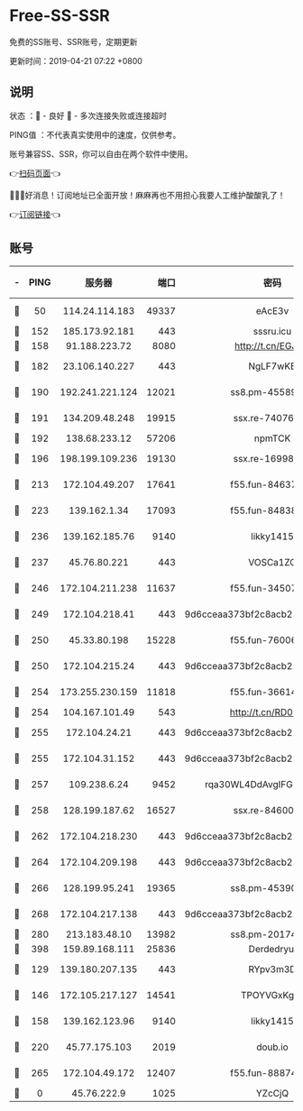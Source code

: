 # Free-SS-SSR

免费的SS账号、SSR账号，定期更新

更新时间：2019-04-21 07:22 +0800

## 说明

状态     ：🙂 - 良好 🙁 - 多次连接失败或连接超时

PING值   ：不代表真实使用中的速度，仅供参考。

账号兼容SS、SSR，你可以自由在两个软件中使用。

👉[扫码页面](https://liesauer.github.io/Free-SS-SSR/)👈

🎉🎉🎉好消息！订阅地址已全面开放！麻麻再也不用担心我要人工维护酸酸乳了！

👉[订阅链接](https://www.liesauer.net/yogurt/subscribe?ACCESS_TOKEN=DAYxR3mMaZAsaqUb)👈

## 账号

|-|PING|服务器|端口|密码|加密方式|区域|
|:----:|:----:|:-----:|-----:|:----:|:----:|:----:|
|🙂|50|114.24.114.183|49337|eAcE3v|chacha20-ietf|TW|
|🙂|152|185.173.92.181|443|sssru.icu|rc4-md5|RU|
|🙂|158|91.188.223.72|8080|http://t.cn/EGJIyrl|rc4-md5|RU|
|🙂|182|23.106.140.227|443|NgLF7wKB|aes-256-cfb|US|
|🙂|190|192.241.221.124|12021|ss8.pm-45589166|aes-256-cfb|US|
|🙂|191|134.209.48.248|19915|ssx.re-74076928|aes-256-cfb|US|
|🙂|192|138.68.233.12|57206|npmTCK|rc4-md5|US|
|🙂|196|198.199.109.236|19130|ssx.re-16998914|aes-256-cfb|US|
|🙂|213|172.104.49.207|17641|f55.fun-84637205|aes-256-cfb|SG|
|🙂|223|139.162.1.34|17093|f55.fun-84838743|aes-256-cfb|SG|
|🙂|236|139.162.185.76|9140|likky1415|aes-256-cfb|DE|
|🙂|237|45.76.80.221|443|VOSCa1ZG|aes-256-cfb|DE|
|🙂|246|172.104.211.238|11637|f55.fun-34507560|aes-256-cfb|US|
|🙂|249|172.104.218.41|443|9d6cceaa373bf2c8acb22e60b6a58be6|aes-256-cfb|US|
|🙂|250|45.33.80.198|15228|f55.fun-76006716|aes-256-cfb|US|
|🙂|250|172.104.215.24|443|9d6cceaa373bf2c8acb22e60b6a58be6|aes-256-cfb|US|
|🙂|254|173.255.230.159|11818|f55.fun-36614091|aes-256-cfb|US|
|🙂|254|104.167.101.49|543|http://t.cn/RD0D7sx|rc4-md5|CA|
|🙂|255|172.104.24.21|443|9d6cceaa373bf2c8acb22e60b6a58be6|aes-256-cfb|US|
|🙂|255|172.104.31.152|443|9d6cceaa373bf2c8acb22e60b6a58be6|aes-256-cfb|US|
|🙂|257|109.238.6.24|9452|rqa30WL4DdAvgIFG6Fs3znzTa|aes-256-cfb|FR|
|🙂|258|128.199.187.62|16527|ssx.re-84600729|aes-256-cfb|SG|
|🙂|262|172.104.218.230|443|9d6cceaa373bf2c8acb22e60b6a58be6|aes-256-cfb|US|
|🙂|264|172.104.209.198|443|9d6cceaa373bf2c8acb22e60b6a58be6|aes-256-cfb|US|
|🙂|266|128.199.95.241|19365|ss8.pm-45390350|aes-256-cfb|SG|
|🙂|268|172.104.217.138|443|9d6cceaa373bf2c8acb22e60b6a58be6|aes-256-cfb|US|
|🙂|280|213.183.48.10|13982|ss8.pm-20174684|rc4-md5|RU|
|🙂|398|159.89.168.111|25836|Derdedryuj|chacha20|IN|
|🙂|129|139.180.207.135|443|RYpv3m3D|aes-256-cfb|JP|
|🙂|146|172.105.217.127|14541|TPOYVGxKglpi|aes-256-cfb|JP|
|🙂|158|139.162.123.96|9140|likky1415|aes-256-cfb|JP|
|🙂|220|45.77.175.103|2019|doub.io|aes-128-ctr|SG|
|🙁|265|172.104.49.172|12407|f55.fun-88874010|aes-256-cfb|SG|
|🙁|0|45.76.222.9|1025|YZcCjQ|rc4-md5|JP|
